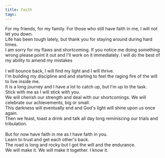 ```yaml
---
title: Faith
tags: 
---
```

For my friends, for my family. For those who still have faith in me, I will not let you down.<br/>
Life has been tough lately, but thank you for staying around during hard times.<br/>
I am sorry for my flaws and shortcoming. If you notice me doing something wrong please point it out and I'll work on it immediately. 
I will do the best of my ability to amend my mistakes<br/>
<br/>
I will bounce back, I will find my light and I will thrive.<br/>
I'm building my discipline and and starting to feel the raging fire of the will to live inside me.<br/>
It is a long journey and I have a lot to catch up, but I'm up to the task.<br/>
Stick with me as I will stick with you.<br/>
We will cherish our strength and deal with our shortcomings. We will celebrate our achievements, big or small.<br/>
This darkness will eventually end and God's light will shine upon us once again.<br/>
Then we feast, toast a drink and talk all day long reminiscing our trials and tribulation.<br/>
<br/>
But for now have faith in me as I have faith in you.<br/>
Learn to trust and get each other's back.<br/>
The road is long and rocky but I got the will and the endurance.<br/>
We will make it. We will make it together. I know it.<br/>
